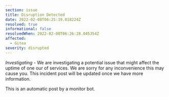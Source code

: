 ```yaml
---
section: issue
title: Disruption Detected
date: 2022-02-08T06:25:19.018224Z
resolved: true
informational: false
resolvedWhen: 2022-02-08T06:26:28.045354Z
affected:
  - Gitea
severity: disrupted
---
```

*Investigating* - We are investigating a potential issue that might affect the uptime of one our of services. We are sorry for any inconvenience this may cause you. This incident post will be updated once we have more information.

This is an automatic post by a monitor bot.
        